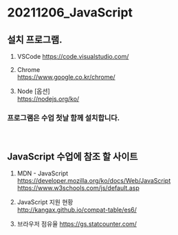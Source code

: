 # 20211206_JavaScript

## 설치 프로그램.
1. VSCode
https://code.visualstudio.com/

2. Chrome  
https://www.google.co.kr/chrome/

3. Node [옵션]  
https://nodejs.org/ko/

### __프로그램은 수업 첫날 함께 설치합니다.__  
<br />

## JavaScript 수업에 참조 할 사이트
1. MDN - JavaScript  
https://developer.mozilla.org/ko/docs/Web/JavaScript
https://www.w3schools.com/js/default.asp

2. JavaScript 지원 현황  
http://kangax.github.io/compat-table/es6/

3. 브라우저 점유율
https://gs.statcounter.com/
<br />
<br />



